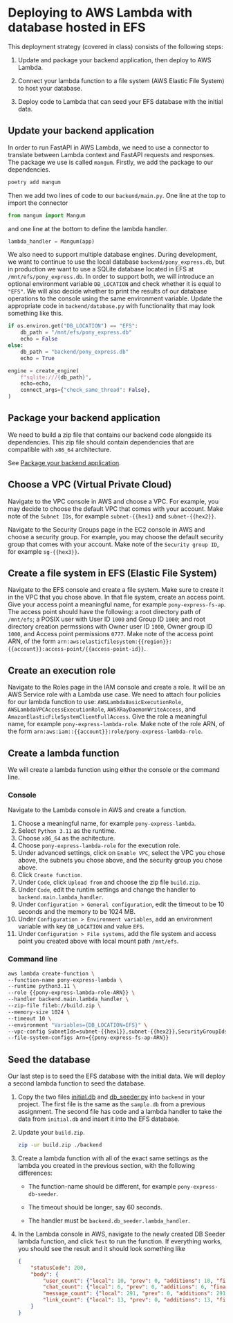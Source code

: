 # Deploying to AWS Lambda with database hosted in EFS

This deployment strategy (covered in class) consists of the following steps:

1. Update and package your backend application, then deploy to AWS Lambda.

2. Connect your lambda function to a file system (AWS Elastic File System) to host your
   database.

3. Deploy code to Lambda that can seed your EFS database with the initial data.

## Update your backend application

In order to run FastAPI in AWS Lambda, we need to use a connector to translate between
Lambda context and FastAPI requests and responses. The package we use is called `mangum`.
Firstly, we add the package to our dependencies.

```bash
poetry add mangum
```

Then we add two lines of code to our `backend/main.py`. One line at the top to import the
connector

```python
from mangum import Mangum
```

and one line at the bottom to define the lambda handler.

```python
lambda_handler = Mangum(app)
```

We also need to support multiple database engines. During development, we want to continue
to use the local database `backend/pony_express.db`, but in production we want to use a
SQLite database located in EFS at `/mnt/efs/pony_express.db`. In order to support both, we
will introduce an optional environment variable `DB_LOCATION` and check whether it is
equal to `"EFS"`. We will also decide whether to print the results of our database
operations to the console using the same environment variable. Update the appropriate code
in `backend/database.py` with functionality that may look something like this.

```python
if os.environ.get("DB_LOCATION") == "EFS":
    db_path = "/mnt/efs/pony_express.db"
    echo = False
else:
    db_path = "backend/pony_express.db"
    echo = True

engine = create_engine(
    f"sqlite:///{db_path}",
    echo=echo,
    connect_args={"check_same_thread": False},
)
```

## Package your backend application

We need to build a zip file that contains our backend code alongside its dependencies.
This zip file should contain dependencies that are compatible with `x86_64` architecture.

See [Package your backend application](./package_backend.md).

## Choose a VPC (Virtual Private Cloud)

Navigate to the VPC console in AWS and choose a VPC. For example, you may decide to choose
the default VPC that comes with your account. Make note of the `Subnet IDs`, for example
`subnet-{{hex1}` and `subnet-{{hex2}}`.

Navigate to the Security Groups page in the EC2 console in AWS and choose a security
group. For example, you may choose the default security group that comes with your
account. Make note of the `Security group ID`, for example `sg-{{hex3}}`.

## Create a file system in EFS (Elastic File System)

Navigate to the EFS console and create a file system. Make sure to create it in the VPC
that you chose above. In that file system, create an access point. Give your access point
a meaningful name, for example `pony-express-fs-ap`. The access point should have the
following: a root directory path of `/mnt/efs`; a POSIX user with User ID `1000` and Group
ID `1000`; and root directory creation permssions with Owner user ID `1000`, Owner group
ID `1000`, and Access point permissions `0777`. Make note of the access point ARN, of the
form `arn:aws:elasticfilesystem:{{region}}:{{account}}:access-point/{{access-point-id}}`.

## Create an execution role

Navigate to the Roles page in the IAM console and create a role. It will be an AWS Service
role with a Lambda use case. We need to attach four policies for our lambda function to
use: `AWSLambdaBasicExecutionRole`, `AWSLambdaVPCAccessExecutionRole`,
`AWSXRayDaemonWriteAccess`, and `AmazonElasticFileSystemClientFullAccess`. Give the role a
meaningful name, for example `pony-express-lambda-role`. Make note of the role ARN, of the
form `arn:aws:iam::{{account}}:role/pony-express-lambda-role`.

## Create a lambda function

We will create a lambda function using either the console or the command line.

### Console

Navigate to the Lambda console in AWS and create a function.
1. Choose a meaningful name, for example `pony-express-lambda`.
2. Select `Python 3.11` as the runtime.
3. Choose `x86_64` as the achitecture.
4. Choose `pony-express-lambda-role` for the execution role.
5. Under advanced settings, click on `Enable VPC`, select the VPC you chose above, the
   subnets you chose above, and the security group you chose above.
6. Click `Create function`.
7. Under `Code`, click `Upload from` and choose the zip file `build.zip`.
8. Under `Code`, edit the runtim settings and change the handler to
   `backend.main.lambda_handler`.
9. Under `Configuration > General configuration`, edit the timeout to be 10 seconds and
   the memory to be 1024 MB.
10. Under `Configuration > Environment variables`, add an environment variable with key
    `DB_LOCATION` and value `EFS`.
11. Under `Configuration > File systems`, add the file system and access point you created
    above with local mount path `/mnt/efs`.

### Command line

```bash
aws lambda create-function \
--function-name pony-express-lambda \
--runtime python3.11 \
--role {{pony-express-lambda-role-ARN}} \
--handler backend.main.lambda_handler \
--zip-file fileb://build.zip \
--memory-size 1024 \
--timeout 10 \
--environment "Variables={DB_LOCATION=EFS}" \
--vpc-config SubnetIds=subnet-{{hex1}},subnet-{{hex2}},SecurityGroupIds=sg-{{hex3}} \
--file-system-configs Arn={{pony-express-fs-ap-ARN}}
```

## Seed the database

Our last step is to seed the EFS database with the initial data. We will deploy a second
lambda function to seed the database.

1. Copy the two files [initial.db](./initial.db) and [db_seeder.py](./db_seeder.py) into
   `backend` in your project. The first file is the same as the `sample.db` from a
   previous assignment. The second file has code and a lambda handler to take the data
   from `initial.db` and insert it into the EFS database.

2. Update your `build.zip`.
    ```bash
    zip -ur build.zip ./backend
    ```

3. Create a lambda function with all of the exact same settings as the lambda you created
   in the previous section, with the following differences:

    - The function-name should be different, for example `pony-express-db-seeder`.

    - The timeout should be longer, say 60 seconds.

    - The handler must be `backend.db_seeder.lambda_handler`.

4. In the Lambda console in AWS, navigate to the newly created DB Seeder lambda function,
   and click `Test` to run the function. If everything works, you should see the result
   and it should look something like
    ```json
    {
        "statusCode": 200,
        "body": {
            "user_count": {"local": 10, "prev": 0, "additions": 10, "final": 10},
            "chat_count": {"local": 6, "prev": 0, "additions": 6, "final": 6},
            "message_count": {"local": 291, "prev": 0, "additions": 291, "final": 291},
            "link_count": {"local": 13, "prev": 0, "additions": 13, "final": 13}
        }
    }
    ```

